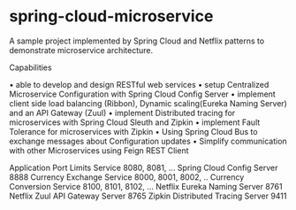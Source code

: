 # spring-cloud-microservice
A sample project implemented by Spring Cloud and Netflix patterns to demonstrate microservice architecture.


Capabilities

•	able to develop and design RESTful web services
•	setup Centralized Microservice Configuration with Spring Cloud Config Server
•	implement client side load balancing (Ribbon), Dynamic scaling(Eureka Naming Server) and an API Gateway (Zuul)
•	implement Distributed tracing for microservices with Spring Cloud Sleuth and Zipkin
•	implement Fault Tolerance for microservices with Zipkin
•	Using Spring Cloud Bus to exchange messages about Configuration updates
•	Simplify communication with other Microservices using Feign REST Client




Application    	Port
Limits Service	8080, 8081, ...
Spring Cloud Config Server	8888
Currency Exchange Service	8000, 8001, 8002,  ..
Currency Conversion Service    	8100, 8101, 8102, ...
Netflix Eureka Naming Server   	8761
Netflix Zuul API Gateway Server	8765
Zipkin Distributed Tracing Server  	9411




  


    


